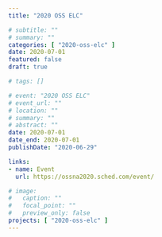 ```yaml
---
title: "2020 OSS ELC"

# subtitle: ""
# summary: ""
categories: [ "2020-oss-elc" ]
date: 2020-07-01
featured: false
draft: true

# tags: []

# event: "2020 OSS ELC"
# event_url: ""
# location: ""
# summary: ""
# abstract: ""
date: 2020-07-01
date_end: 2020-07-01
publishDate: "2020-06-29"

links:
- name: Event
  url: https://ossna2020.sched.com/event/

# image:
#   caption: ""
#   focal_point: ""
#   preview_only: false
projects: [ "2020-oss-elc" ]
---
```

